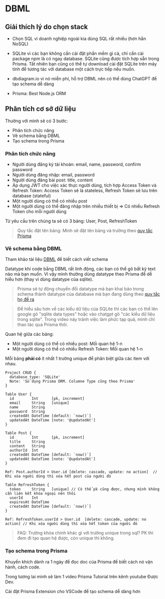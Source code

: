 # DBML
## Giải thích lý do chọn stack

- Chọn SQL vì doanh nghiệp ngoài kia dùng SQL rất nhiều (hơn hẳn NoSQL)

- SQLite vì các bạn không cần cài đặt phần mềm gì cả, chỉ cần cài package npm là có ngay database. SQLite cũng được tích hợp sẵn trong Prisma. Tất nhiên bạn cũng có thể tự download cài đặt SQLite trên máy tính để tương tác với database một cách trực tiếp nếu muốn.

- dbdiagram.io vì nó miễn phí, hỗ trợ DBML nên có thể dùng ChatGPT để tạo schema dễ dàng

- Prisma: Best Node.js ORM

## Phân tích cơ sở dữ liệu

Thường với mình sẽ có 3 bước:

- Phân tích chức năng
- Vẽ schema bằng DBML
- Tạo schema trong Prisma

### Phân tích chức năng

- Người dùng đăng ký tài khoản: email, name, password, confirm password
- Người dùng đăng nhập: email, password
- Người dùng đăng bài post: title, content
- Áp dụng JWT cho việc xác thực người dùng, tích hợp Access Token và Refresh Token: Access Token sẽ là stateless, Refresh Token sẽ lưu trên database (stateful)
- Một người dùng có thể có nhiều post
- Một người dùng có thể đăng nhập trên nhiều thiết bị => Có nhiều Refresh Token cho mỗi người dùng

Từ yêu cầu trên chúng ta sẽ có 3 bảng: User, Post, RefreshToken

> Quy tắc đặt tên bảng: Mình sẽ đặt tên bảng và trường theo [quy tắc Prisma](https://www.prisma.io/docs/orm/reference/prisma-schema-reference#naming-conventions)

### Vẽ schema bằng DBML

Tham khảo tài liệu [DBML](https://dbml.dbdiagram.io/home) để biết cách viết schema

Datatype khi code bằng DBML rất linh động, các bạn có thể gõ bất kỳ text nào mà bạn muốn. Vì vậy mình thường dùng datatype theo Prisma để dễ hiểu hơn (thay vì dùng datatype của sqlite).

> Prisma sẽ tự động chuyển đổi datatype mà bạn khai báo trong schema thành datatype của database mà bạn đang dùng theo [quy tắc họ đề ra](https://www.prisma.io/docs/orm/reference/prisma-schema-reference#model-field-scalar-types)

> Để hiểu sâu hơn về các kiểu dữ liệu của SQLite thì các bạn có thể lên google gõ "sqlite data types" hoặc vào chatgpt gõ "các kiểu dữ liệu trong sqlite". Trong video này tránh việc làm phức tạp quá, mình chỉ thao tác qua Prisma thôi.

Quan hệ giữa các bảng:

- Một người dùng có thể có nhiều post: Mối quan hệ 1-n
- Một người dùng có thể có nhiều Refresh Token: Mối quan hệ 1-n

Mỗi bảng **phải có** ít nhất 1 trường unique để phân biệt giữa các item với nhau.

```dbml
Project CRUD {
  database_type: 'SQLite'
  Note: 'Sử dụng Prisma ORM. Columne Type cũng theo Prisma'
}

Table User {
  id        Int      [pk, increment]
  email     String   [unique]
  name      String
  password  String
  createdAt DateTime [default: `now()`]
  updatedAt DateTime [note: '@updatedAt']
}

Table Post {
  id        Int      [pk, increment]
  title     String
  content   String
  authorId  Int
  createdAt DateTime [default: `now()`]
  updatedAt DateTime [note: '@updatedAt']
}

Ref: Post.authorId > User.id [delete: cascade, update: no action]  // Khi xóa người dùng thì xóa hết post của người đó

Table RefreshToken {
  token     String   [unique] // Có thể pk cũng được, nhưng mình không cần liên kết khóa ngoại nên thôi
  userId    Int
  expiresAt DateTime
  createdAt DateTime [default: `now()`]
}

Ref: RefreshToken.userId > User.id  [delete: cascade, update: no action] // Khi xóa người dùng thì xóa hết token của người đó
```

> FAQ: Trường khóa chính khác gì với trường unique trong sql? PK thì đem đi tạo quan hệ được, còn unique thì không.

### Tạo schema trong Prisma

Khuyến khích dành ra 1 ngày để đọc doc của Prisma để biết cách nó vận hành, cách code.

Trong tương lai mình sẽ làm 1 video Prisma Tutorial trên kênh youtube Được Dev.

Cài đặt Prisma Extension cho VSCode để tạo schema dễ dàng hơn
